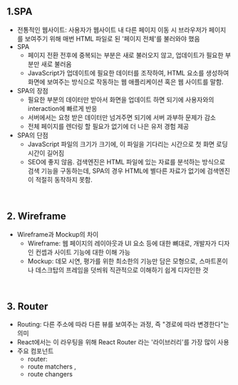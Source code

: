  ## **1.SPA** ##
- 전통적인 웹사이트: 사용자가 웹사이트 내 다른 페이지 이동 시 브라우저가 페이지를 보여주기 위해 매번 HTML 파일로 된 '페이지 전체'를 불러와야 했음
- SPA
  - 페이지 전환 전후에 중복되는 부분은 새로 불러오지 않고, 업데이트가 필요한 부분만 새로 불러옴
  - JavaScript가 업데이트에 필요한 데이터를 조작하여, HTML 요소를 생성하여 화면에 보여주는 방식으로 작동하는 웹 애플리케이션 혹은 웹 사이트를 말함.
- SPA의 장점
  - 필요한 부분의 데이터만 받아서 화면을 업데이트 하면 되기에 사용자와의 interaction에 빠르게 반응
  - 서버에서는 요청 받은 데이터만 넘겨주면 되기에 서버 과부하 문제가 감소
  - 전체 페이지를 렌더링 할 필요가 없기에 더 나은 유저 경험 제공
- SPA의 단점
  - JavaScript 파일의 크기가 크기에, 이 파일을 기다리는 시간으로 첫 화면 로딩 시간이 길어짐
  - SEO에 좋지 않음. 검색엔진은 HTML 파일에 있는 자료를 분석하는 방식으로 검색 기능을 구동하는데, SPA의 경우 HTML에 별다른 자료가 없기에 검색엔진이 적절히 동작하지 못함.

<br/>

 ## **2. Wireframe** ##
- Wireframe과 Mockup의 차이
  - Wireframe: 웹 페이지의 레이아웃과 UI 요소 등에 대한 뼈대로, 개발자가 디자인 컨셉과 사이트 기능에 대한 이해 가능
  - Mockup: 데모 시연, 평가를 위한 최소한의 기능만 담은 모형으로, 스마트폰이나 데스크탑의 프레임을 덧씌워 직관적으로 이해하기 쉽게 디자인한 것

<br/>

 ## **3. Router** ##
- Routing: 다른 주소에 따라 다른 뷰를 보여주는 과정, 즉 "경로에 따라 변경한다"는 의미
- React에서는 이 라우팅을 위해 React Router 라는 '라이브러리'를 가장 많이 사용
- 주요 컴포넌트
  - router: <BrowserRouter>
  - route matchers <Routes>, <Route>
  - route changers <Link>